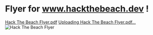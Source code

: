 # Flyer for www.hackthebeach.dev !
[Hack The Beach Flyer.pdf](https://github.com/user-attachments/files/16022716/Hack.The.Beach.Flyer.pdf)
[Uploading Hack The Beach Flyer.pdf…]()
![Hack The Beach Flyer](https://github.com/se1yu/graphicDesigns/assets/121521414/2ac23b4a-6dee-4cf1-9646-dbd57f05e602)
